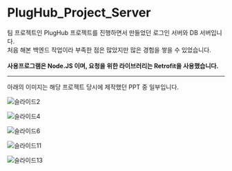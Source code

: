 # PlugHub_Project_Server

팀 프로젝트인 PlugHub 프로젝트를 진행하면서 만들었던 로그인 서버와 DB 서버입니다.<br>
처음 해본 백엔드 작업이라 부족한 점은 많았지만 많은 경험을 쌓을 수 있었습니다.<br><br>
**사용프로그램은 Node.JS 이며, 요청을 위한 라이브러리는 Retrofit을 사용했습니다.**

---------------------------------------
아래의 이미지는 해당 프로젝트 당시에 제작했던 PPT 중 일부입니다.<br>

![슬라이드2](https://github.com/byeoli24/PlugHub_Project_Server/assets/136569313/6a2f5710-bfc0-4764-af75-0f69c105e85f)

![슬라이드4](https://github.com/byeoli24/PlugHub_Project_Server/assets/136569313/d5f91a93-4631-4d63-aff0-5522e7b6ce7d)

![슬라이드6](https://github.com/byeoli24/PlugHub_Project_Server/assets/136569313/b77d4ac2-7a94-4775-b6f5-30da7fe342b1)

![슬라이드11](https://github.com/byeoli24/PlugHub_Project_Server/assets/136569313/bc140e11-5948-4abd-8192-74c3f8a2664f)

![슬라이드13](https://github.com/byeoli24/PlugHub_Project_Server/assets/136569313/03f63292-3a7c-41dc-aac7-769cc0b58206)
